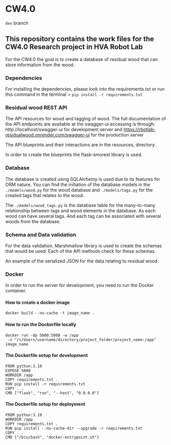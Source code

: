 # CW4.0 
```dev``` branch

## This repository contains the work files for the CW4.0 Research project in HVA Robot Lab
 For the CW4.0 the goal is to create a database of residual wood that can store information from the wood.

### Dependencies
For installing the dependencies, please look into the requirements.txt
or run this command in the terminal > ```pip install -r requirements.txt```

### Residual wood REST API
The API resources for wood and tagging of wood. The full documentation of the API endpoints are available at 
the swagger-ui accessing is through: http://localhost/swagger-ui for development server and 
https://rbotlab-residualwood.onrender.com/swagger-ui for the production server

The API blueprints and their interactions are in the resources, directory.

In order to create the blueprints the flask-smorest library is used.

### Database
The database is created using SQLAlchemy is used due to its features for ORM nature.
You can find the initiation of the database models in the ```./models/wood.py``` for the wood database
and ```./models/tags.py``` for the created tags that relates to the wood. 

The ```./models/wood_tags.py``` is the database table for the many-to-many relationship between tags and wood elements in
the database. As each wood can have several tags. And each tag can be associated with several woods from the database.

### Schema and Data validation
For the data validation, Marshmallow library is used to create the schemas that would be used. 
Each of the API methods check for these schemas. 

An example of the serialized JSON for the data relating to residual wood


### Docker
In order to run the server for development, you need to run the Docker container. 

#### How to create a docker image

```commandline
docker build --no-cache -t image_name .

```

#### How to run the Dockerfile locally

```commandline
docker run -dp 5000:5000 -w /app
 -v "/c/Users/username/directory/project_folder/project_name:/app" image_name

```

#### The Dockerfile setup for development

```commandline
FROM python:3.10
EXPOSE 5000
WORKDIR /app
COPY requirements.txt .
RUN pip install -r requirements.txt
COPY . .
CMD ["flask", "run", "--host", "0.0.0.0"]

```

#### The Dockerfile setup for deployment

```commandline
FROM python:3.10
WORKDIR /app
COPY requirements.txt .
RUN pip install --no-cache-dir --upgrade -r requirements.txt
COPY . .
CMD ["/bin/bash", "docker-entrypoint.sh"]
```

